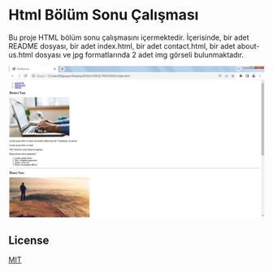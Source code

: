 # Html Bölüm Sonu Çalışması
Bu proje HTML bölüm sonu çalışmasını içermektedir. İçerisinde, bir adet README dosyası, bir adet index.html, bir adet contact.html, bir adet about-us.html dosyası ve jpg formatlarında 2 adet img görseli bulunmaktadır.

![html_bolum_sonu_calismasi_gorsel](img/html-bolum-sonu-calismasi.jpg)

## License
[MIT](https://choosealicense.com/licenses/mit/)